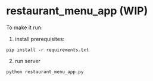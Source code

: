 # restaurant_menu_app (WIP)

To make it run:

1. install prerequisites:
```
pip install -r requirements.txt
```

2. run server
```
python restaurant_menu_app.py
```
